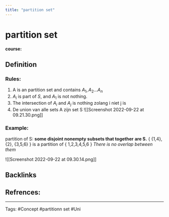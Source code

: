 ```yaml
---
title: "partition set"
---
```


# partition set
**course:**
## Definition
### Rules:
1. A is an partition set and contains ${A_{1}, A_{2}... A_{n}}$
2. $A_i$ is part of $S$, and $A_1$ is not nothing.
3. The intersection of $A_{i}\text{ and }A_j$ is nothing zolang i niet j is 
4. De union van alle sets A zijn set S
![[Screenshot 2022-09-22 at 09.21.30.png]]

### Example:
partition of S: **some disjoint nonempty subsets that together** **are S.** 
{ {1,4}, {2}, {3,5,6} } is a partition of { 1,2,3,4,5,6 }
*There is no overlap between them*

![[Screenshot 2022-09-22 at 09.30.14.png]]
## Backlinks

## Refrences:

---
Tags: #Concept #partitionn set #Uni 